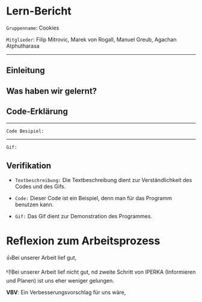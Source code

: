 # Lern-Bericht
`Gruppenname`: Cookies 

`Mitglieder`: Filip Mitrovic, Marek von Rogall, Manuel Greub, Agachan Atphutharasa

-----------------------------------------------------------------------------------------------------------------------------------------------------------------------
## Einleitung


## Was haben wir gelernt?


## Code-Erklärung


-----------------------------------------------------------------------------------------------------------------------------------------------------------------------
`Code Besipiel:`


-----------------------------------------------------------------------------------------------------------------------------------------------------------------------
`Gif:`



## Verifikation

* `Textbeschreibung:` Die Textbeschreibung dient zur Verständlichkeit des Codes und des Gifs.

* `Code:` Dieser Code ist ein Beispiel, denn man für das Programm benutzen kann.

* `Gif:` Das Gif dient zur Demonstration des Programmes.

# Reflexion zum Arbeitsprozess


👍Bei unserer Arbeit lief gut,  


👎Bei unserer Arbeit lief nicht gut, nd zweite Schritt von IPERKA (Informieren und Planen) ist uns eher weniger gelungen. 


**VBV**: Ein Verbesserungsvorschlag für uns wäre, 


